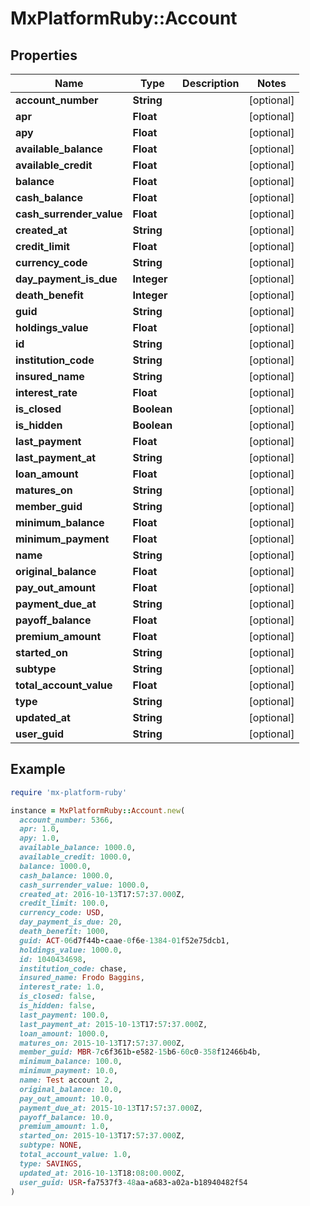 # MxPlatformRuby::Account

## Properties

| Name | Type | Description | Notes |
| ---- | ---- | ----------- | ----- |
| **account_number** | **String** |  | [optional] |
| **apr** | **Float** |  | [optional] |
| **apy** | **Float** |  | [optional] |
| **available_balance** | **Float** |  | [optional] |
| **available_credit** | **Float** |  | [optional] |
| **balance** | **Float** |  | [optional] |
| **cash_balance** | **Float** |  | [optional] |
| **cash_surrender_value** | **Float** |  | [optional] |
| **created_at** | **String** |  | [optional] |
| **credit_limit** | **Float** |  | [optional] |
| **currency_code** | **String** |  | [optional] |
| **day_payment_is_due** | **Integer** |  | [optional] |
| **death_benefit** | **Integer** |  | [optional] |
| **guid** | **String** |  | [optional] |
| **holdings_value** | **Float** |  | [optional] |
| **id** | **String** |  | [optional] |
| **institution_code** | **String** |  | [optional] |
| **insured_name** | **String** |  | [optional] |
| **interest_rate** | **Float** |  | [optional] |
| **is_closed** | **Boolean** |  | [optional] |
| **is_hidden** | **Boolean** |  | [optional] |
| **last_payment** | **Float** |  | [optional] |
| **last_payment_at** | **String** |  | [optional] |
| **loan_amount** | **Float** |  | [optional] |
| **matures_on** | **String** |  | [optional] |
| **member_guid** | **String** |  | [optional] |
| **minimum_balance** | **Float** |  | [optional] |
| **minimum_payment** | **Float** |  | [optional] |
| **name** | **String** |  | [optional] |
| **original_balance** | **Float** |  | [optional] |
| **pay_out_amount** | **Float** |  | [optional] |
| **payment_due_at** | **String** |  | [optional] |
| **payoff_balance** | **Float** |  | [optional] |
| **premium_amount** | **Float** |  | [optional] |
| **started_on** | **String** |  | [optional] |
| **subtype** | **String** |  | [optional] |
| **total_account_value** | **Float** |  | [optional] |
| **type** | **String** |  | [optional] |
| **updated_at** | **String** |  | [optional] |
| **user_guid** | **String** |  | [optional] |

## Example

```ruby
require 'mx-platform-ruby'

instance = MxPlatformRuby::Account.new(
  account_number: 5366,
  apr: 1.0,
  apy: 1.0,
  available_balance: 1000.0,
  available_credit: 1000.0,
  balance: 1000.0,
  cash_balance: 1000.0,
  cash_surrender_value: 1000.0,
  created_at: 2016-10-13T17:57:37.000Z,
  credit_limit: 100.0,
  currency_code: USD,
  day_payment_is_due: 20,
  death_benefit: 1000,
  guid: ACT-06d7f44b-caae-0f6e-1384-01f52e75dcb1,
  holdings_value: 1000.0,
  id: 1040434698,
  institution_code: chase,
  insured_name: Frodo Baggins,
  interest_rate: 1.0,
  is_closed: false,
  is_hidden: false,
  last_payment: 100.0,
  last_payment_at: 2015-10-13T17:57:37.000Z,
  loan_amount: 1000.0,
  matures_on: 2015-10-13T17:57:37.000Z,
  member_guid: MBR-7c6f361b-e582-15b6-60c0-358f12466b4b,
  minimum_balance: 100.0,
  minimum_payment: 10.0,
  name: Test account 2,
  original_balance: 10.0,
  pay_out_amount: 10.0,
  payment_due_at: 2015-10-13T17:57:37.000Z,
  payoff_balance: 10.0,
  premium_amount: 1.0,
  started_on: 2015-10-13T17:57:37.000Z,
  subtype: NONE,
  total_account_value: 1.0,
  type: SAVINGS,
  updated_at: 2016-10-13T18:08:00.000Z,
  user_guid: USR-fa7537f3-48aa-a683-a02a-b18940482f54
)
```

